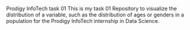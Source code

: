 Prodigy InfoTech task 01
This is my task 01 Repository to visualize the distribution of a variable, such as the distribution of ages or genders in a population for the Prodigy InfoTech internship in Data Science.
